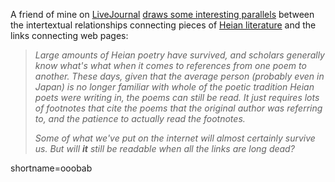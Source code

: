 <p>A friend of mine on <a href="http://www.decafbad.com/twiki/bin/view/Main/LiveJournal">LiveJournal</a> <a href="http://www.livejournal.com/talkpost.bml?journal=isolt&amp;itemid=111772">draws some interesting parallels</a> between the intertextual relationships connecting pieces of <a href="http://www.heian-library.com/english/hliterature.html">Heian literature</a> and the links connecting web pages:<blockquote><i>Large amounts of Heian poetry have survived, and scholars generally know what's what when it comes to references from one poem to another. These days, given that the average person (probably even in Japan) is no longer familiar with whole of the poetic tradition Heian poets were writing in, the poems can still be read. It just requires lots of footnotes that cite the poems that the original author was referring to, and the patience to actually read the footnotes.</p>
<p>Some of what we've put on the internet will almost certainly survive us. But will <strong>it</strong> still be readable when all the links are long dead?</i></blockquote></p>
<!--more-->
shortname=ooobab
